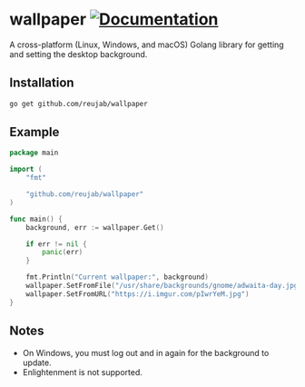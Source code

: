 # wallpaper [![Documentation](https://godoc.org/github.com/reujab/wallpaper?status.svg)](https://godoc.org/github.com/reujab/wallpaper)

A cross-platform (Linux, Windows, and macOS) Golang library for getting and setting the desktop background.

## Installation

```sh
go get github.com/reujab/wallpaper
```

## Example

```go
package main

import (
	"fmt"

	"github.com/reujab/wallpaper"
)

func main() {
	background, err := wallpaper.Get()

	if err != nil {
		panic(err)
	}

	fmt.Println("Current wallpaper:", background)
	wallpaper.SetFromFile("/usr/share/backgrounds/gnome/adwaita-day.jpg")
	wallpaper.SetFromURL("https://i.imgur.com/pIwrYeM.jpg")
}
```

## Notes

* On Windows, you must log out and in again for the background to update.
* Enlightenment is not supported.
